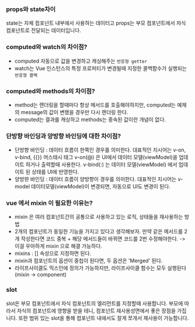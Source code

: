 
### props와 state차이
state는 자체 컴포넌트 내부에서 사용하는 데이터고 props는 부모 컴포넌트에서 자식 컴포넌트로 전달되는 데이터입니다.

### computed와 watch의 차이점?
- computed 자동으로 값을 변경하고 캐싱해주는 `반응형 getter`
- watch는 Vue 인스턴스의 특정 프로퍼티가 변경될때 지정한 콜백함수가 실행되는 `반응형 콜백`

### computed와 methods의 차이점?
- method는 랜더링을 할때마다 항상 메서드를 호출해야하지만, computed는 예제의 message의 값이 변했을 경우만 다시 랜더링 한다.
- computed는 결과를 캐싱하고 methods는 종속된 값이란 개념이 없다.

### 단방향 바인딩과 양방향 바인딩에 대한 차이점?
- 단방향 바인딩 : 데이터 흐름이 한쪽인 경우를 의미한다.
  대표적인 지시어는 v-on, v-bind, {{}} 머스태시 태그
  v-on(@) 은 UI에서 데이터 모델(viewModel)을 업데이트 하거나 출력할때 사용한다.
  v-bind(:) 는 데이터 모델(viewModel) 에서 업데이트 된 상태를 UI에 반영한다.
- 양방햔 바인딩 : 데이터 흐름이 양방향이 경우를 의미한다.
  대표적인 지시어는 v-model
  데이터모델(viewModel)이 변경되면, 자동으로 UI도 변경이 된다.
    
### vue 에서 mixin 이 필요한 이유는?
- mixin 은 여러 컴포넌트간의 공통으로 사용하고 있는 로직, 상태들을 재사용하는 방법
- 2개의 컴포넌트가 동일한 기능을 가지고 있다고 생각해보자. 만약 같은 메서드를 2개 작성한다면 코드 중복 + 해당 메서드들이 바뀌면 코드를 2번 수정해야한다. -> 이걸 우아하게 mixin 으로 해결 가능하다.
- mixins : [] 속성으로 지정하면 된다.
- mixin과 컴포넌트의 옵션이 중첩이 된다면, 두 옵션은 'Merged' 된다.
- 라이프사이클도 믹스인에 정의가 가능하지만, 라이프사이클 함수는 모두 실행된다(mixin -> component)

### slot
slot은 부모 컴포넌트에서 자식 컴포넌트의 엘리먼트를 지정할때 사용합니다.
부모에 따라서 자식의 컴포넌트에 영향을 받을 테니, 컴포넌트 재사용성면에서 좋은 장점을 가집니다.
또한 범위 있는 slot을 통해 컴포넌트 내에서도 잘게 쪼개서 재사용이 가능합니다.
